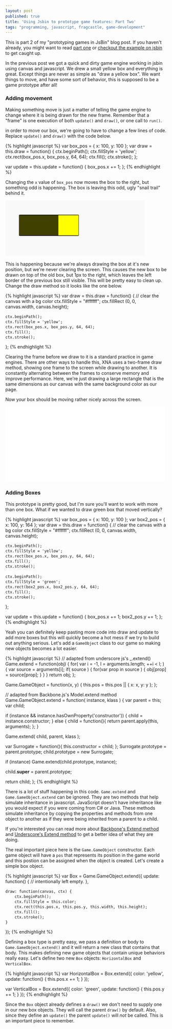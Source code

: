 ```yaml
---
layout: post
published: true
title: 'Using Jsbin to prototype game features: Part Two'
tags: "programming, javascript, fragcastle, game-development"
---
```


This is part 2 of my "prototyping games in JsBin" blog post. If you haven't already, you might want to read [part one]() or [checkout the example on jsbin]() to get caught up.

In the previous post we got a quick and dirty game engine working in jsbin using canvas and javascript. We drew a small yellow box and everything is great. Except things are never as simple as "draw a yellow box". We want things to move, and have some sort of behavior, this is supposed to be a game prototype after all!

### Adding movement

Making something move is just a matter of telling the game engine to change where it is being drawn for the new frame. Remember that a "frame" is one execution of both `update()` and `draw()`, or one call to `run()`.

in order to move our box, we're going to have to change a few lines of code. Replace `update()` and `draw()` with the code below.

{% highlight javascript %}
var box_pos = { x: 100, y: 100 };
var draw = this.draw = function() {
    ctx.beginPath();
    ctx.fillStyle = 'yellow';
    ctx.rect(box_pos.x, box_pos.y, 64, 64);
    ctx.fill();
    ctx.stroke();
};

var update = this.update = function() {
    box_pos.x += 1;
};
{% endhighlight %}

Changing the `x` value of `box_pos` now moves the box to the right, but something odd is happening. The box is leaving this odd, ugly "snail trail" behind it.

![Snail Trail](/assets/posts/game-proto-2/snail.png)

This is happening because we're always drawing the box at it's new position, but we're never clearing the screen. This causes the new box to be drawn on top of the old box, but 1px to the right, which leaves the left border of the previous box still visible. This will be pretty easy to clean up. Change the draw method so it looks like the one below.

{% highlight javascript %}
var draw = this.draw = function() {
    // clear the canvas with a bg color
    ctx.fillStyle = "#ffffff";
    ctx.fillRect (0, 0, canvas.width, canvas.height);

    ctx.beginPath();
    ctx.fillStyle = 'yellow';
    ctx.rect(box_pos.x, box_pos.y, 64, 64);
    ctx.fill();
    ctx.stroke();
};
{% endhighlight %}

Clearing the frame before we draw to it is a standard practice in game engines. There are other ways to handle this, XNA uses a two-frame draw method, showing one frame to the screen while drawing to another. It is constantly alternating between the frames to conserve memory and improve performance. Here, we're just drawing a large rectangle that is the same dimensions as our canvas with the same background color as our page.

Now your box should be moving rather nicely across the screen.

![They see me rollin' they hatin'](/assets/posts/game-proto-2/box-moving-1.gif)

### Adding Boxes
This prototype is pretty good, but I'm sure you'll want to work with more than one box. What if we wanted to draw green box that moved vertically?

{% highlight javascript %}
var box_pos = { x: 100, y: 100 };
var box2_pos = { x: 100, y: 164 };
var draw = this.draw = function() {
    // clear the canvas with a bg color
    ctx.fillStyle = "#ffffff";
    ctx.fillRect (0, 0, canvas.width, canvas.height);

    ctx.beginPath();
    ctx.fillStyle = 'yellow';
    ctx.rect(box_pos.x, box_pos.y, 64, 64);
    ctx.fill();
    ctx.stroke();

    ctx.beginPath();
    ctx.fillStyle = 'green';
    ctx.rect(box2_pos.x, box2_pos.y, 64, 64);
    ctx.fill();
    ctx.stroke();
};

var update = this.update = function() {
    box_pos.x += 1;
    box2_pos.y += 1;
};
{% endhighlight %}

Yeah you can definitely keep pasting more code into draw and update to add more boxes but this will quickly become a hot mess if we try to build out anything serious. Let's add a `GameObject` class to our game so making new objects becomes a lot easier.

{% highlight javascript %}
// adapted from underscore js's _.extend()
Game.extend = function(obj) {
  for( var i = -1, l = arguments.length; ++i < l; ) {
    var source = arguments[i];
    if( source ) {
      for(var prop in source ) {
        obj[prop] = source[prop];
      }
    }
  }
  return obj;
};

Game.GameObject = function(x, y) {
  this.pos = this.pos || { x: x, y: y };
};

// adapted from Backbone.js's Model.extend method
Game.GameObject.extend = function( instance, klass ) {
  var parent = this;
  var child;

  if (instance && instance.hasOwnProperty('constructor')) {
    child = instance.constructor;
  } else {
    child = function(){ return parent.apply(this, arguments); };
  }

  Game.extend( child, parent, klass );

  var Surrogate = function(){ this.constructor = child; };
  Surrogate.prototype = parent.prototype;
  child.prototype = new Surrogate;

  if (instance) Game.extend(child.prototype, instance);

  child.__super__ = parent.prototype;

  return child;
};
{% endhighlight %}

There is a lot of stuff happening in this code. `Game.extend` and `Game.GameObject.extend` can be ignored. They are two methods that help simulate inheritance in javascript. JavaScript doesn't have inheritance like you would expect if you were coming from C# or Java. These methods simulate inheritance by copying the properties and methods from one object to another as if they were being inherited from a parent to a child.

If you're interested you can read more about [Backbone's Extend method](http://backbonejs.org/docs/backbone.html#section-190) and [Underscore's Extend method](http://underscorejs.org/docs/underscore.html#section-78) to get a better idea of what they are doing.

The real important piece here is the `Game.GameObject` constructor. Each game object will have a `pos` that represents its position in the game world and this postion can be assigned when the object is created. Let's create a simple box object.

{% highlight javascript %}
var Box = Game.GameObject.extend({
    update: function() {
        // intentionally left empty.
    },

    draw: function(canvas, ctx) {
        ctx.beginPath();
        ctx.fillStyle = this.color;
        ctx.rect(this.pos.x, this.pos.y, this.width, this.height);
        ctx.fill();
        ctx.stroke();
    }
});
{% endhighlight %}

Defining a box type is pretty easy, we pass a definition or body to `Game.GameObject.extend()` and it will return a new class that contains that body. This makes defining new game objects that contain unique behaviors really easy. Let's define two new `Box` objects: `HorizontalBox` and `VerticalBox`.

{% highlight javascript %}
var HorizontalBox = Box.extend({
    color: 'yellow',
    update: function() {
        this.pos.x += 1;
    }
});

var VerticalBox = Box.extend({
    color: 'green',
    update: function() {
        this.pos.y += 1;
    }
});
{% endhighlight %}

Since the `Box` object already defines a `draw()` we don't need to supply one in our new box objects. They will call the parent `draw()` by default. Also, since they define an `update()` the parent `update()` will _not_ be called. This is an important piece to remember.
